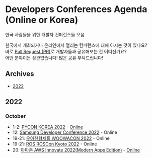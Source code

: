# Developers Conferences Agenda (Online or Korea)
한국 사람들을 위한 개발자 컨퍼런스들 모음

한국에서 개최되거나 온라인에서 열리는 컨퍼런스에 대해 아시는 것이 있나요? </br>
바로 [Pull Request (PR)](https://github.com/DrawingProcess/korea-developers-conferences-agenda/pulls)로 개발자들과 공유해보는 건 어떠신가요? </br>
어떤 분야이든 상관없습니다! 많은 공유 부탁드립니다!

## Archives

* [2022](archives/2022.md)

## 2022

### October

* 1-2: [PYCON KOREA 2022](https://2022.pycon.kr/) - [Online](https://www.youtube.com/PyConKRtube)
* 12: [Samsung Developer Conference 2022](https://www.samsungdeveloperconference.com/) - Online
* 19-21: [우아한형제들 WOOWACON 2022](https://woowacon.com/) - Online
* 19-21: [ROS ROSCon Kyoto 2022](https://woowacon.com/) - Online
* 20: [아마존 AWS Innovate 2022(Modern Apps Edition)](https://aws.amazon.com/ko/events/aws-innovate/apj/modern-apps#agenda) - [Online](https://www.youtube.com/c/AWSKorea/playlists?view=50&sort=dd&shelf_id=8)
